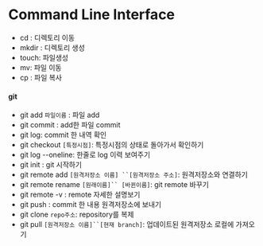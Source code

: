 # Command Line Interface

- cd : 디렉토리 이동
- mkdir : 디렉토리 생성
- touch: 파일생성
- mv: 파일 이동
- cp : 파일 복사





#### git

- git add `파일이름`  : 파일 add
- git commit : add한 파일 commit
- git log: commit 한 내역 확인
- git checkout `[특정시점]`:  특정시점의 상태로 돌아가서 확인하기
- git log --oneline: 한줄로 log 이력 보여주기
- git init : git 시작하기
- git remote add `[원격저장소 이름] ``[원격저장소 주소]`: 원격저장소와 연결하기
- git remote rename `[원래이름]`` [바뀐이름]`: git remote 바꾸기
- git remote -v :  remote 자세한 설명보기
- git push : commit 한 내용 원격저장소에 보내기
- git clone `repo주소`: repository를 복제
- git pull `[원격저장소 이름]``[현재 branch]`: 업데이트된 원격저장소 로컬에 가져오기